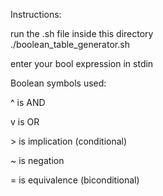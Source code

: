 Instructions:  

run the .sh file inside this directory  
./boolean_table_generator.sh  

enter your bool expression in stdin  

Boolean symbols used:  

^ is AND  

v is OR  

\> is implication (conditional)  

~ is negation  

= is equivalence (biconditional)  

